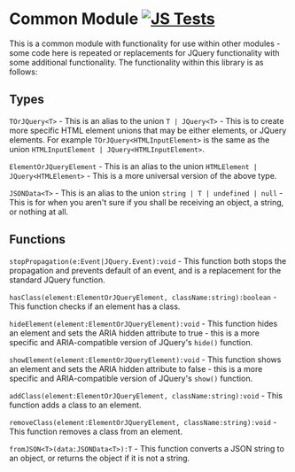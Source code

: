 # Common Module [![JS Tests](https://github.com/droberts-ctrlo/common/actions/workflows/tests.yml/badge.svg)](https://github.com/droberts-ctrlo/common/actions/workflows/tests.yml)

This is a common module with functionality for use within other modules - some code here is repeated or replacements for
JQuery functionality with some additional functionality. The functionality within this library is as follows:

## Types

`TOrJQuery<T>` - This is an alias to the union `T | JQuery<T>` - This is to create more specific HTML element unions
that may be either elements, or JQuery elements. For example `TOrJQuery<HTMLInputElement>` is the same as the
union `HTMLInputElement | JQuery<HTMLInputElement>`.

`ElementOrJQueryElement` - This is an alias to the union `HTMLElement | JQuery<HTMLElement>` - This is a more universal
version of the above type.

`JSONData<T>` - This is an alias to the union `string | T | undefined | null` - This is for when you aren't sure if you
shall be receiving an object, a string, or nothing at all.

## Functions

`stopPropagation(e:Event|JQuery.Event):void` - This function both stops the propagation and prevents default of an
event, and is a replacement for the standard JQuery function.

`hasClass(element:ElementOrJQueryElement, className:string):boolean` - This function checks if an element has a class.

`hideElement(element:ElementOrJQueryElement):void` - This function hides an element and sets the ARIA hidden attribute
to true - this is a more specific and ARIA-compatible version of JQuery's `hide()` function.

`showElement(element:ElementOrJQueryElement):void` - This function shows an element and sets the ARIA hidden attribute
to false - this is a more specific and ARIA-compatible version of JQuery's `show()` function.

`addClass(element:ElementOrJQueryElement, className:string):void` - This function adds a class to an element.

`removeClass(element:ElementOrJQueryElement, className:string):void` - This function removes a class from an element.

`fromJSON<T>(data:JSONData<T>):T` - This function converts a JSON string to an object, or returns the object if it is
not a string.
